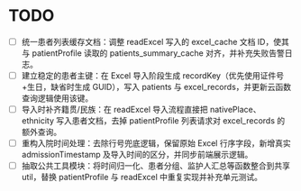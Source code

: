 # TODO

- [ ] 统一患者列表缓存文档：调整 readExcel 写入的 excel_cache 文档 ID，使其与 patientProfile 读取的 patients_summary_cache 对齐，并补充失败告警日志。
- [ ] 建立稳定的患者主键：在 Excel 导入阶段生成 recordKey（优先使用证件号+生日，缺省时生成 GUID），写入 patients 与 excel_records，并更新云函数查询逻辑使用该键。
- [ ] 导入时补齐籍贯/民族：在 readExcel 导入流程直接把 nativePlace、ethnicity 写入患者文档，去掉 patientProfile 列表请求对 excel_records 的额外查询。
- [ ] 重构入院时间处理：去除行号兜底逻辑，保留原始 Excel 行序字段，新增真实 admissionTimestamp 及导入时间的区分，并同步前端展示逻辑。
- [ ] 抽取公共工具模块：将时间归一化、患者分组、监护人汇总等函数整合到共享 util，替换 patientProfile 与 readExcel 中重复实现并补充单元测试。
